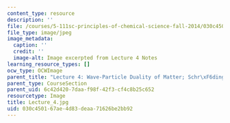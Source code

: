 ```yaml
---
content_type: resource
description: ''
file: /courses/5-111sc-principles-of-chemical-science-fall-2014/030c450167ae4d83deaa71626be2bb92_Lecture_4.jpg
file_type: image/jpeg
image_metadata:
  caption: ''
  credit: ''
  image-alt: Image excerpted from Lecture 4 Notes
learning_resource_types: []
ocw_type: OCWImage
parent_title: "Lecture 4: Wave-Particle Duality of Matter; Schr\xF6dinger Equation"
parent_type: CourseSection
parent_uid: 6c42d420-7daa-f98f-42f3-cf4c8b25c652
resourcetype: Image
title: Lecture_4.jpg
uid: 030c4501-67ae-4d83-deaa-71626be2bb92
---
```

